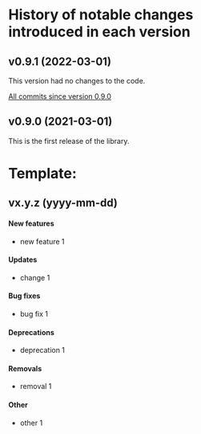 # History of notable changes introduced in each version

## v0.9.1 (2022-03-01)
This version had no changes to the code.

[All commits since version 0.9.0](https://github.com/mahozad/theme-switch/compare/v0.9.0...v0.9.1)

## v0.9.0 (2021-03-01)
This is the first release of the library.


[comment]: <> (NOTE: Be aware that modifying the format of this file might impact the script that makes the body of GitHub releases)


# Template:
## vx.y.z (yyyy-mm-dd)
#### New features
  - new feature 1
#### Updates
  - change 1
#### Bug fixes
  - bug fix 1
#### Deprecations
  - deprecation 1
#### Removals
  - removal 1
#### Other
  - other 1
